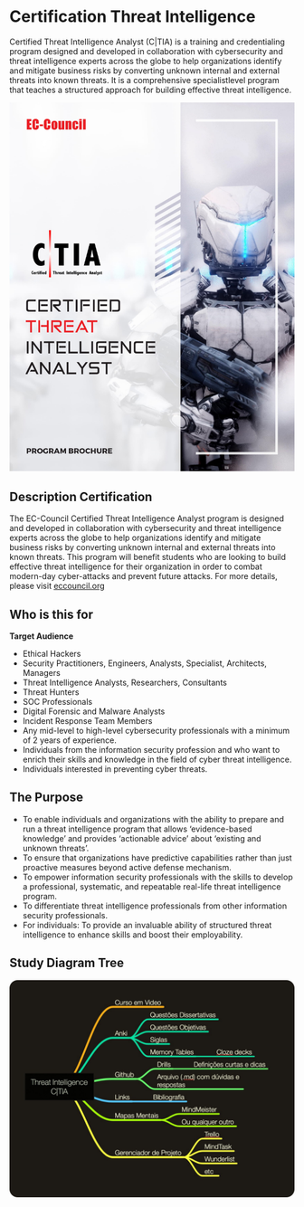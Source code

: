 # Certification Threat Intelligence
Certified Threat Intelligence Analyst (C|TIA) is a training and credentialing program designed and developed in collaboration with cybersecurity and threat intelligence experts across the globe to help organizations identify and mitigate business risks by converting unknown internal and external threats into known threats. It is a comprehensive specialistlevel program that teaches a structured approach for building effective threat intelligence.

![CTIA](/img/CTIA.jpg)

## Description Certification
 The EC-Council Certified Threat Intelligence Analyst program is designed and developed in collaboration with cybersecurity and threat intelligence experts across the globe to help organizations identify and mitigate business risks by converting unknown internal and external threats into known threats. This program will benefit students who are looking to build effective threat intelligence for their organization in order to combat modern-day cyber-attacks and prevent future attacks. For more details, please visit [eccouncil.org](https://www.eccouncil.org/programs/certified-threat-intelligence-analyst-ctia/)
 
 ## Who is this for
 
**Target Audience**

* Ethical Hackers
* Security Practitioners, Engineers, Analysts, Specialist, Architects, Managers
* Threat Intelligence Analysts, Researchers, Consultants
* Threat Hunters
* SOC Professionals
* Digital Forensic and Malware Analysts
* Incident Response Team Members
* Any mid-level to high-level cybersecurity professionals with a minimum of 2 years of experience.
* Individuals from the information security profession and who want to enrich their skills and knowledge in the field of cyber threat intelligence.
* Individuals interested in preventing cyber threats.

## The Purpose

* To enable individuals and organizations with the ability to prepare and run a threat intelligence program that allows ‘evidence-based knowledge’ and provides ‘actionable advice’ about ‘existing and unknown threats’.
* To ensure that organizations have predictive capabilities rather than just proactive measures beyond active defense mechanism.
* To empower information security professionals with the skills to develop a professional, systematic, and repeatable real-life threat intelligence program.
* To differentiate threat intelligence professionals from other information security professionals.
* For individuals: To provide an invaluable ability of structured threat intelligence to enhance skills and boost their employability.

 
 ## Study Diagram Tree
 
![Study Diagram](/img/study%20diagram.png)
